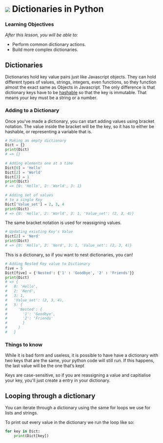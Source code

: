 # ![](https://ga-dash.s3.amazonaws.com/production/assets/logo-9f88ae6c9c3871690e33280fcf557f33.png) Dictionaries in Python

### Learning Objectives
*After this lesson, you will be able to:*
- Perform common dictionary actions.
- Build more complex dictionaries.

## Dictionaries

Dictionaries hold key value pairs just like Javascript objects. They can hold different types of values, strings, integers, even functions, so they function almost the exact same as Objects in Javascript. The only difference is that dictionary keys have to be [hashable](https://www.quora.com/What-are-hashable-types-in-Python) so that the key is immutable. That means your key must be a string or a number.

### Adding to a Dictionary

Once you've made a dictionary, you can start adding values using bracket notation. The value inside the bracket will be the key, so it has to either be hashable, or representing a variable that is.

```python
# Making an empty dictionary
Dict = {} 
print(Dict)
# => {}
  
# Adding elements one at a time 
Dict[0] = 'Hello'
Dict[2] = 'World'
Dict[3] = 1
print(Dict) 
# => {0: 'Hello', 2: 'World', 3: 1}
  
# Adding set of values  
# to a single Key 
Dict['Value_set'] = 2, 3, 4
print(Dict) 
# => {0: 'Hello', 2: 'World', 3: 1, 'Value_set': (2, 3, 4)}
```
The same bracket notation is used for reassigning values. 

```python
# Updating existing Key's Value 
Dict[2] = 'Nerd'
print(Dict)
# => {0: 'Hello', 2: 'Nerd', 3: 1, 'Value_set': (2, 3, 4)}
```
This is a dictionary, so if you want to nest dictionaries, you can!

```python
# Adding Nested Key value to Dictionary 
five = 5
Dict[five] = {'Nested': {'1' : 'Goodbye', '2' : 'Friends'}} 
print(Dict)
# => {
#   0: 'Hello', 
#   2: 'Nerd', 
#   3: 1, 
#   'Value_set': (2, 3, 4), 
#   5: {
#     'Nested': {
#       '1': 'Goodbye',
#       '2': 'Friends'
#       }
#     }
#   }
```

### Things to know
While it is bad form and useless, it is possible to have have a dictionary with two keys that are the same, your python code will still run. If this happens, the last value will be the one that’s kept  

Keys are case-sensitive, so if you are reassigning a value and capitialise your key, you'll just create a entry in your dictionary.

## Looping through a dictionary

You can iterate through a dictionary using the same for loops we use for lists and strings.

To print out every value in the dictionary we run the loop like so:

```python
for key in Dict:
    print(Dict[key])
```
